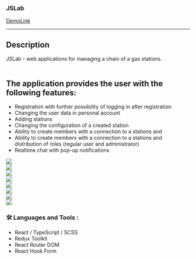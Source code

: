 ### JSLab

[DemoLink](https://jslabcom.netlify.app/)

---

## Description
JSLab - web applications for managing a chain of a gas stations.
<br>
<br>
## The application provides the user with the following features:

- Registration with further possibility of logging in after registration
- Changing the user data in personal account
- Adding stations
- Changing the configuration of a created station
- Ability to create members with a connection to a stations and
- Ability to create members with a connection to a stations and distribution of roles (regular user and administrator)
- Realtime chat with pop-up notifications


![](../../JSLAb%20demo%20images/home.jpg)
<br>
![](../../JSLAb%20demo%20images/chat.jpg)
<br>
![](../../JSLAb%20demo%20images/station.jpg)
<br>
![](../../JSLAb%20demo%20images/stationInfo.jpg)
<br>
![](../../JSLAb%20demo%20images/amenities.jpg)
<br>
![](../../JSLAb%20demo%20images/stationTime.jpg)
<br>
![](../../JSLAb%20demo%20images/transactions.jpg)
<br>
![](../../JSLAb%20demo%20images/transactions.jpg)

### :hammer_and_wrench: Languages and Tools :
- React / TypeScript / SCSS
- Redux Toolkit
- React Router DOM
- React Hook Form

